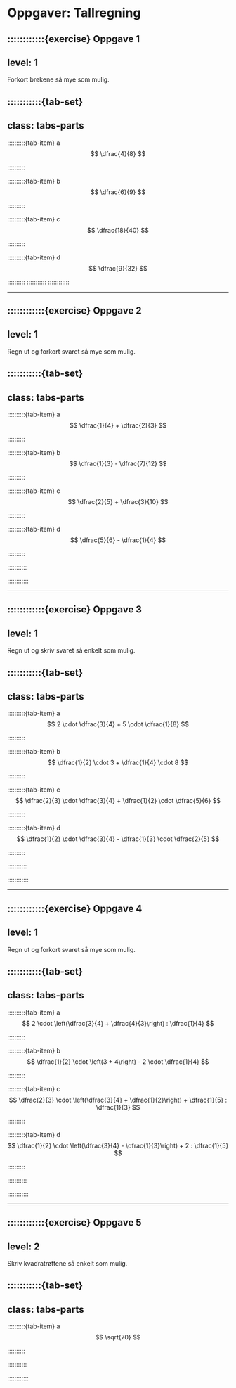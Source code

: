 # Oppgaver: Tallregning



::::::::::::{exercise} Oppgave 1 
---
level: 1
---
Forkort brøkene så mye som mulig.

:::::::::::{tab-set}
---
class: tabs-parts
---
::::::::::{tab-item} a
$$
\dfrac{4}{8}
$$

::::::::::


::::::::::{tab-item} b
$$
\dfrac{6}{9}
$$

::::::::::


::::::::::{tab-item} c
$$
\dfrac{18}{40}
$$

::::::::::


::::::::::{tab-item} d
$$
\dfrac{9}{32}
$$

::::::::::
:::::::::::
::::::::::::


---



::::::::::::{exercise} Oppgave 2
---
level: 1
---
Regn ut og forkort svaret så mye som mulig.

:::::::::::{tab-set}
---
class: tabs-parts
---
::::::::::{tab-item} a
$$
\dfrac{1}{4} + \dfrac{2}{3}
$$

::::::::::


::::::::::{tab-item} b
$$
\dfrac{1}{3} - \dfrac{7}{12}
$$

::::::::::


::::::::::{tab-item} c
$$
\dfrac{2}{5} + \dfrac{3}{10}
$$

::::::::::


::::::::::{tab-item} d
$$
\dfrac{5}{6} - \dfrac{1}{4}
$$

::::::::::

:::::::::::


::::::::::::


---



::::::::::::{exercise} Oppgave 3
---
level: 1
---
Regn ut og skriv svaret så enkelt som mulig.

:::::::::::{tab-set}
---
class: tabs-parts
---
::::::::::{tab-item} a
$$
2 \cdot \dfrac{3}{4} + 5 \cdot \dfrac{1}{8}
$$

::::::::::


::::::::::{tab-item} b
$$
\dfrac{1}{2} \cdot 3 + \dfrac{1}{4} \cdot 8
$$

::::::::::


::::::::::{tab-item} c
$$
\dfrac{2}{3} \cdot \dfrac{3}{4} + \dfrac{1}{2} \cdot \dfrac{5}{6}
$$

::::::::::


::::::::::{tab-item} d
$$
\dfrac{1}{2} \cdot \dfrac{3}{4} - \dfrac{1}{3} \cdot \dfrac{2}{5}
$$

::::::::::

:::::::::::

::::::::::::


---


::::::::::::{exercise} Oppgave 4
---
level: 1
---
Regn ut og forkort svaret så mye som mulig.

:::::::::::{tab-set}
---
class: tabs-parts
---
::::::::::{tab-item} a
$$
2 \cdot \left(\dfrac{3}{4} + \dfrac{4}{3}\right) : \dfrac{1}{4}
$$

::::::::::


::::::::::{tab-item} b
$$
\dfrac{1}{2} \cdot \left(3 + 4\right) - 2 \cdot \dfrac{1}{4}
$$

::::::::::

::::::::::{tab-item} c
$$
\dfrac{2}{3} \cdot \left(\dfrac{3}{4} + \dfrac{1}{2}\right) + \dfrac{1}{5} : \dfrac{1}{3}
$$

::::::::::


::::::::::{tab-item} d
$$
\dfrac{1}{2} \cdot \left(\dfrac{3}{4} - \dfrac{1}{3}\right) + 2 : \dfrac{1}{5}
$$

::::::::::


:::::::::::



::::::::::::


---


::::::::::::{exercise} Oppgave 5
---
level: 2
---
Skriv kvadratrøttene så enkelt som mulig.


:::::::::::{tab-set}
---
class: tabs-parts
---
::::::::::{tab-item} a
$$
\sqrt{70}
$$

::::::::::

:::::::::::


::::::::::::




